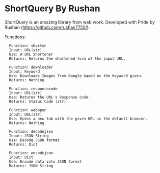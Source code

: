 # ShortQuery By Rushan

ShortQuery is an amazing library from web work.
Developed with Pride by Rushan (https://github.com/rushan7750/).

Functions:

      Function: shorten
      Input: URL(str)
      Use: A URL Shortener
      Returns: Returns the shortened form of the input URL.
      
      Function: downloader
      Input: Keyword
      Use: Downloads Images from Google based on the keyword given.
      Returns: Nothing
      
      Function: responsecode
      Input: URL(str)
      Use: Returns the URL's Response code.
      Returns: Status Code (str)
      
      Function: webopen
      Input: URL(str)
      Use: Opens a new tab with the given URL in the default browser.
      Returns: Nothing
      
      Function: decodejson
      Input: JSON String
      Use: Decode JSON format
      Returns: Dict
      
      Function: encodejson
      Input: Dict
      Use: Encode data into JSON format
      Returns: JSON String
